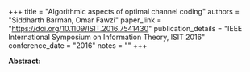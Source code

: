+++
title = "Algorithmic aspects of optimal channel coding"
authors = "Siddharth Barman, Omar Fawzi"
paper_link = "https://doi.org/10.1109/ISIT.2016.7541430"
publication_details = "IEEE International Symposium on Information Theory,  ISIT 2016"
conference_date = "2016"
notes = ""
+++

<b>Abstract:</b>
